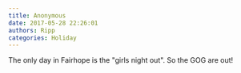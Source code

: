 ```yaml
---
title: Anonymous
date: 2017-05-28 22:26:01
authors: Ripp
categories: Holiday
---
```


 The only day in Fairhope is the "girls night out". So the GOG are out!